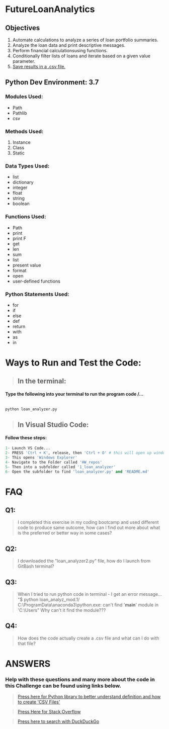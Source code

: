 # FutureLoanAnalytics
## Objectives

1. Automate calculations to analyze a series of loan portfolio summaries.
2. Analyze the loan data and print descriptive messages.
3. Perform financial calculationsusing functions.
4. Conditionally filter lists of loans and iterate based on a given value parameter.
5. [Save results in a .csv file.](https://docs.python.org/3/library/csv.html#writer-objects)

## Python Dev Environment: 3.7

### Modules Used:
+ Path
+ Pathlib
+ csv

### Methods Used:
1. Instance
2. Class
3. Static

### Data Types Used: 
+ list
+ dictionary
+ integer
+ float
+ string
+ boolean

### Functions Used:
+ Path
+ print
+ print F
+ get
+ len
+ sum
+ list
+ present value
+ format
+ open
+ user-defined functions

### Python Statements Used:
+ for
+ if
+ else
+ def 
+ return
+ with
+ as
+ in

# Ways to Run and Test the Code:

> ## In the terminal:

####    Type the following into your terminal to run the program code /...
```python

python loan_analyzer.py

```
> ## In Visual Studio Code:

####    Follow these steps:
```python
1- Launch VS Code...
2- PRESS 'Ctrl + K', release, then 'Ctrl + O' # this will open up windows explorer
3- This opens 'Windows Explorer'
4- Navigate to the Folder called 'HW_repos'
5- Then into a subfolder called '1_loan_analyzer'
6- Open the subfolder to find 'loan_analyzer.py' and 'README.md'
```


# FAQ

## Q1: 
> I completed this exercise in my coding bootcamp and used different code to produce same outcome,
> how can I find out more about what is the preferred or better way in some cases? 

## Q2: 
> I downloaded the "loan_analyzer2.py" file, 
> how do I launch from GitBash terminal? 

## Q3: 
> When I tried to run python code in terminal - I get an error message...
> "$ python loan_analyz_mod.1/ C:\ProgramData\anaconda3\python.exe: can't find '__main__' module in 'C:\Users\"
> Why can't it find the module???

## Q4: 
> How does the code actually create a .csv file and what can I do with that file? 



# ANSWERS


### Help with these questions and many more about the code in this Challenge can be found using links below.
 
>[Press here for Python library to better understand definition and how to create 'CSV Files'](https://docs.python.org/3/library/csv.html#writer-objects)

>[Press Here for Stack Overflow](https://stackoverflow.com/questions/tagged/git)

>[Press here to search with DuckDuckGo](https://duckduckgo.com/)

